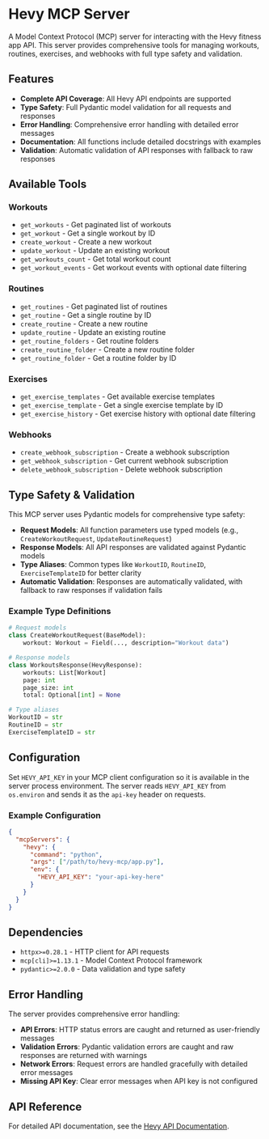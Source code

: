 # Hevy MCP Server

A Model Context Protocol (MCP) server for interacting with the Hevy fitness app API. This server provides comprehensive tools for managing workouts, routines, exercises, and webhooks with full type safety and validation.

## Features

- **Complete API Coverage**: All Hevy API endpoints are supported
- **Type Safety**: Full Pydantic model validation for all requests and responses
- **Error Handling**: Comprehensive error handling with detailed error messages
- **Documentation**: All functions include detailed docstrings with examples
- **Validation**: Automatic validation of API responses with fallback to raw responses

## Available Tools

### Workouts

- `get_workouts` - Get paginated list of workouts
- `get_workout` - Get a single workout by ID
- `create_workout` - Create a new workout
- `update_workout` - Update an existing workout
- `get_workouts_count` - Get total workout count
- `get_workout_events` - Get workout events with optional date filtering

### Routines

- `get_routines` - Get paginated list of routines
- `get_routine` - Get a single routine by ID
- `create_routine` - Create a new routine
- `update_routine` - Update an existing routine
- `get_routine_folders` - Get routine folders
- `create_routine_folder` - Create a new routine folder
- `get_routine_folder` - Get a routine folder by ID

### Exercises

- `get_exercise_templates` - Get available exercise templates
- `get_exercise_template` - Get a single exercise template by ID
- `get_exercise_history` - Get exercise history with optional date filtering

### Webhooks

- `create_webhook_subscription` - Create a webhook subscription
- `get_webhook_subscription` - Get current webhook subscription
- `delete_webhook_subscription` - Delete webhook subscription

## Type Safety & Validation

This MCP server uses Pydantic models for comprehensive type safety:

- **Request Models**: All function parameters use typed models (e.g., `CreateWorkoutRequest`, `UpdateRoutineRequest`)
- **Response Models**: All API responses are validated against Pydantic models
- **Type Aliases**: Common types like `WorkoutID`, `RoutineID`, `ExerciseTemplateID` for better clarity
- **Automatic Validation**: Responses are automatically validated, with fallback to raw responses if validation fails

### Example Type Definitions

```python
# Request models
class CreateWorkoutRequest(BaseModel):
    workout: Workout = Field(..., description="Workout data")

# Response models
class WorkoutsResponse(HevyResponse):
    workouts: List[Workout]
    page: int
    page_size: int
    total: Optional[int] = None

# Type aliases
WorkoutID = str
RoutineID = str
ExerciseTemplateID = str
```

## Configuration

Set `HEVY_API_KEY` in your MCP client configuration so it is available in the server process environment. The server reads `HEVY_API_KEY` from `os.environ` and sends it as the `api-key` header on requests.

### Example Configuration

```json
{
  "mcpServers": {
    "hevy": {
      "command": "python",
      "args": ["/path/to/hevy-mcp/app.py"],
      "env": {
        "HEVY_API_KEY": "your-api-key-here"
      }
    }
  }
}
```

## Dependencies

- `httpx>=0.28.1` - HTTP client for API requests
- `mcp[cli]>=1.13.1` - Model Context Protocol framework
- `pydantic>=2.0.0` - Data validation and type safety

## Error Handling

The server provides comprehensive error handling:

- **API Errors**: HTTP status errors are caught and returned as user-friendly messages
- **Validation Errors**: Pydantic validation errors are caught and raw responses are returned with warnings
- **Network Errors**: Request errors are handled gracefully with detailed error messages
- **Missing API Key**: Clear error messages when API key is not configured

## API Reference

For detailed API documentation, see the [Hevy API Documentation](https://api.hevyapp.com/docs/).
